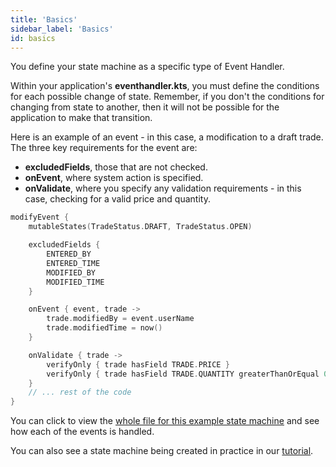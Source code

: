 ```yaml
---
title: 'Basics'
sidebar_label: 'Basics'
id: basics
---
```



You define your state machine as a specific type of Event Handler. 

Within your application's **eventhandler.kts**, you must define the conditions for each possible change of state. Remember, if you don't the conditions for changing from state to another, then it will not be possible for the application to make that transition.

Here is an example of an event - in this case, a modification to a draft trade. The three key requirements for the event are:

- **excludedFields**, those that are not checked.
- **onEvent**, where system action is specified.
- **onValidate**, where you specify any validation requirements - in this case, checking for a valid price and quantity.

```kotlin
modifyEvent {
    mutableStates(TradeStatus.DRAFT, TradeStatus.OPEN)

    excludedFields {
        ENTERED_BY
        ENTERED_TIME
        MODIFIED_BY
        MODIFIED_TIME
    }

    onEvent { event, trade ->
        trade.modifiedBy = event.userName
        trade.modifiedTime = now()
    }

    onValidate { trade ->
        verifyOnly { trade hasField TRADE.PRICE }
        verifyOnly { trade hasField TRADE.QUANTITY greaterThanOrEqual 0 }
    }
    // ... rest of the code
}

```

You can click to view the [whole file for this example state machine](/server-modules/state-machine/examples/) and see how each of the events is handled.

You can also see a state machine being created in practice in our [tutorial](/getting-started/tutorials/workflow-add-a-state-machine/).





